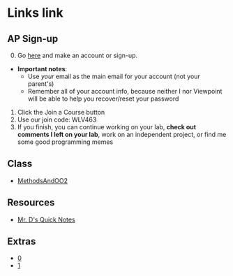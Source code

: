 # Links link
## AP Sign-up
0. Go [here](https://myap.collegeboard.org/login) and make an account or sign-up.
* **Important notes**:
  * Use *your* email as the main email for your account (not your parent's)
  * Remember all of your account info, because neither I nor Viewpoint will be able to help you recover/reset your password




1. Click the Join a Course button
2. Use our join code: WLV463
3. If you finish,  you can continue working on your lab, **check out comments I left on your lab**, work on an independent project, or find me some good programming memes


## Class
* [MethodsAndOO2](https://replit.com/team/APCSA-Block8-2122/MethodsAndOO2)
## Resources
* [Mr. D's Quick Notes](https://replit.com/@APCSA-Block8-2122/Coursework01MrDsQuickNotes)
## Extras
* [0](https://replit.com/team/APCSA-Block8-2122/0)
* [1](https://replit.com/team/APCSA-Block8-2122/1)

